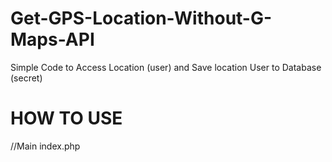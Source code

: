 # Get-GPS-Location-Without-G-Maps-API
Simple Code to Access Location (user)  and Save location User to Database (secret)


# HOW TO USE

//Main index.php
<?php
include 'userTracking.php'

//Main Code 
...
?>
